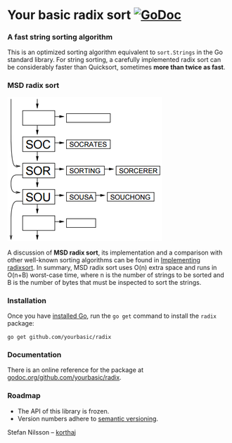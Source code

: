 # Your basic radix sort [![GoDoc](https://godoc.org/github.com/yourbasic/radix?status.svg)][godoc-radix]

### A fast string sorting algorithm

This is an optimized sorting algorithm equivalent to `sort.Strings`
in the Go standard library. For string sorting, a carefully implemented
radix sort can be considerably faster than Quicksort, sometimes
**more than twice as fast**.

### MSD radix sort

![Radix sort](res/radix.png)

A discussion of **MSD radix sort**, its implementation and a comparison
with other well-known sorting algorithms can be found in
[Implementing radixsort][implradix]. In summary, MSD radix sort
uses O(n) extra space and runs in O(n+B) worst-case time,
where n is the number of strings to be sorted and B
is the number of bytes that must be inspected to sort the strings.

### Installation

Once you have [installed Go][golang-install], run the `go get` command
to install the `radix` package:

    go get github.com/yourbasic/radix


### Documentation

There is an online reference for the package at
[godoc.org/github.com/yourbasic/radix][godoc-radix].


### Roadmap

* The API of this library is frozen.
* Version numbers adhere to [semantic versioning][sv].

Stefan Nilsson – [korthaj](https://github.com/korthaj)

[godoc-radix]: https://godoc.org/github.com/yourbasic/radix
[golang-install]: http://golang.org/doc/install.html
[implradix]: https://www.nada.kth.se/~snilsson/publications/Radixsort-implementation/
[sv]: http://semver.org/
